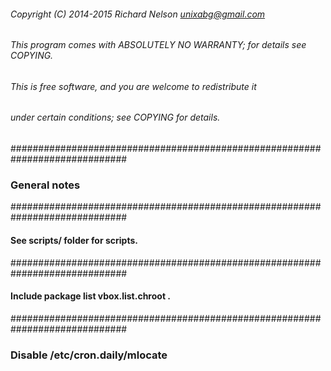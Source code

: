 ###### Copyright (C) 2014-2015 Richard Nelson <unixabg@gmail.com>
######
###### This program comes with ABSOLUTELY NO WARRANTY; for details see COPYING.
###### This is free software, and you are welcome to redistribute it
###### under certain conditions; see COPYING for details.

#############################################################################
### General notes

#############################################################################
#### See scripts/ folder for scripts.

#############################################################################
#### Include package list vbox.list.chroot .

#############################################################################
### Disable /etc/cron.daily/mlocate
